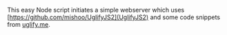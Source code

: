 This easy Node script initiates a simple webserver which uses [https://github.com/mishoo/UglifyJS2](UglifyJS2) and some code snippets from [uglify.me](http://uglify.me/).
